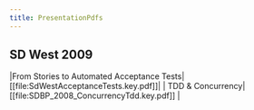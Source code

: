 ```yaml
---
title: PresentationPdfs
---
```

## SD West 2009

|From Stories to Automated Acceptance Tests|[[file:SdWestAcceptanceTests.key.pdf]]|
| TDD & Concurrency|[[file:SDBP_2008_ConcurrencyTdd.key.pdf]] |
 
